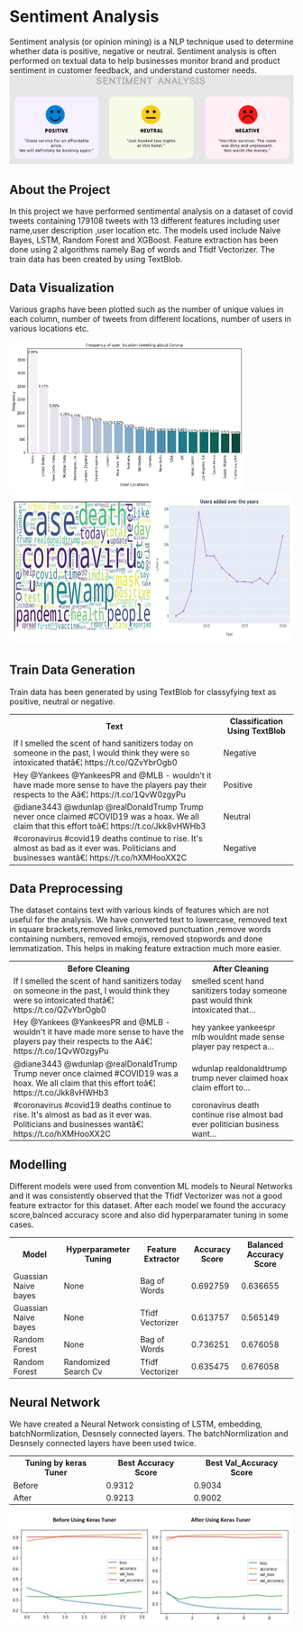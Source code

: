 # Sentiment Analysis

Sentiment analysis (or opinion mining) is a NLP technique used to determine whether data is positive, negative or neutral. Sentiment analysis is often performed on textual data to help businesses monitor brand and product sentiment in customer feedback, and understand customer needs.
<img src="images/pic.jpg" >

## About the Project

In this project we have performed sentimental analysis on a dataset of covid tweets containing 179108 tweets with 13 different features including user name,user description ,user location etc.
The models used include Naive Bayes, LSTM, Random Forest and XGBoost.
Feature extraction has been done using 2 algorithms namely Bag of words and Tfidf Vectorizer.
The train data has been created by using TextBlob.
  
## Data Visualization
 Various graphs have been plotted such as the number of unique values in each column, number of tweets from different locations, number of users in various locations etc.
 
 <img src="images/newplot%20(2).png" width="415" > <img src="images/plott.jpg" width="545" height="273"> 
## Train Data Generation
Train data has been generated by using TextBlob for classyfying text as positive, neutral or negative. 
<body>
    <table>
        <tr>
            <th>Text </th>
            <th>Classification Using TextBlob</th>
        </tr>
        <tr>
            <td>If I smelled the scent of hand sanitizers today on someone in the past, I would think they were so
                intoxicated thatâ€¦ https://t.co/QZvYbrOgb0
            </td>
            <td>Negative</td>
        </tr>
        <tr>
            <td>Hey @Yankees @YankeesPR and @MLB - wouldn't it have made more sense to have the players pay their
                respects to the Aâ€¦ https://t.co/1QvW0zgyPu</td>
            <td>Positive</td>
        </tr>
        <tr>
            <td>@diane3443 @wdunlap @realDonaldTrump Trump never once claimed #COVID19 was a hoax. We all claim that
                this effort toâ€¦ https://t.co/Jkk8vHWHb3</td>
            <td>Neutral</td>
        </tr>
        <tr>
            <td>#coronavirus #covid19 deaths continue to rise. It's almost as bad as it ever was. Politicians and
                businesses wantâ€¦ https://t.co/hXMHooXX2C</td>
            <td>Negative</td>
        </tr>
    </table>
</body>

## Data Preprocessing
The dataset contains text with various kinds of features which are not useful for the analysis.
We have converted text to lowercase, removed text in square brackets,removed links,removed punctuation
,remove words containing numbers, removed emojis, removed stopwords and done lemmatization. This helps in making feature extraction much more easier.

<body>
    <table>
        <tr border: 1.5px solid black border-collapse: collapse>
            <th>Before Cleaning </th>
            <th>After Cleaning</th>
        </tr>
        <tr>
            <td>If I smelled the scent of hand sanitizers today on someone in the past, I would think they were so
                intoxicated thatâ€¦ https://t.co/QZvYbrOgb0
            </td>
            <td>smelled scent hand sanitizers today someone past would think intoxicated that…</td>
        </tr>
        <tr>
            <td>Hey @Yankees @YankeesPR and @MLB - wouldn't it have made more sense to have the players pay their
                respects to the Aâ€¦ https://t.co/1QvW0zgyPu</td>
            <td>hey yankee yankeespr mlb wouldnt made sense player pay respect a…</td>
        </tr>
        <tr>
            <td>@diane3443 @wdunlap @realDonaldTrump Trump never once claimed #COVID19 was a hoax. We all claim that
                this effort toâ€¦ https://t.co/Jkk8vHWHb3</td>
            <td>wdunlap realdonaldtrump trump never claimed hoax claim effort to…</td>
        </tr>
        <tr>
            <td>#coronavirus #covid19 deaths continue to rise. It's almost as bad as it ever was. Politicians and
                businesses wantâ€¦ https://t.co/hXMHooXX2C</td>
            <td>coronavirus death continue rise almost bad ever politician business want…</td>
        </tr>
    </table>
</body>

## Modelling 
Different models were used from convention ML models to Neural Networks and it was consistently observed that the Tfidf Vectorizer was not a good feature extractor for this dataset.
After each model we found the accuracy score,balnced accuracy score and also did hyperparamater tuning in some cases.
<body>
    <table>
        <tr k>
            <th>Model </th>
            <th>Hyperparameter Tuning</th>
            <th>Feature Extractor </th>
            <th>Accuracy Score</th>
            <th>Balanced Accuracy Score</th>
        </tr>
        <tr>
            <td>Guassian Naive bayes	
            </td>
            <td>None</td>
            <td>Bag of Words
            </td>
            <td>0.692759</td>
            <td>0.636655</td>
        </tr>
        <tr>
            <td>Guassian Naive bayes	</td>
            <td>None</td>
            <td>Tfidf Vectorizer</td>
              <td>0.613757	</td>
              <td>0.565149</td>
        </tr>
        <tr>
            <td>Random Forest</td>
            <td>None</td>
            <td>Bag of Words
            </td>
              <td>0.736251</td>
              <td>0.676058</td>
        </tr>
        <tr>
            <td>Random Forest</td>
            <td>Randomized Search Cv	</td>
            <td>Tfidf Vectorizer
            </td>
              <td>0.635475</td>
              <td>0.676058</td>
        </tr>
    </table>
</body>

## Neural Network
We have created a Neural Network consisting of LSTM, embedding, batchNormlization, Desnsely connected layers. The batchNormlization and Desnsely connected layers have been used twice.
<body>
    <table>
        <tr>
            <th>Tuning by keras Tuner </th>
            <th>Best Accuracy Score</th>
            <th>Best Val_Accuracy Score </th>
        </tr>
        <tr>
            <td>Before	
            </td>
            <td>0.9312</td>
            <td>0.9034</td>
        </tr>
        <tr>
            <td>After</td>
            <td>0.9213</td>
            <td>0.9002</td>
        </tr>
    </table>
</body>
<img src="images/plot14.jpg" >
